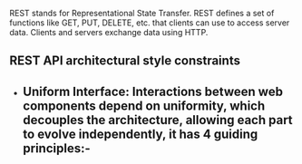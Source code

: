 REST stands for Representational State Transfer. REST defines a set of functions like GET, PUT, DELETE, etc. that clients can use to access server data. Clients and servers exchange data using HTTP.

## REST API architectural style constraints

- **Uniform Interface**: Interactions between web components depend on uniformity, which decouples the architecture, allowing each part to evolve independently, it has 4 guiding principles:-
	- 